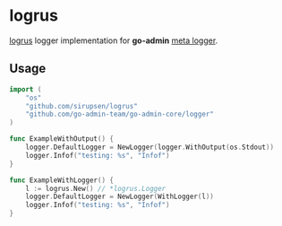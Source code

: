 # logrus

[logrus](https://github.com/sirupsen/logrus) logger implementation for __go-admin__ [meta logger](https://github.com/go-admin-team/go-admin-core/tree/master/logger).

## Usage

```go
import (
	"os"
	"github.com/sirupsen/logrus"
	"github.com/go-admin-team/go-admin-core/logger"
)

func ExampleWithOutput() {
	logger.DefaultLogger = NewLogger(logger.WithOutput(os.Stdout))
	logger.Infof("testing: %s", "Infof")
}

func ExampleWithLogger() {
	l := logrus.New() // *logrus.Logger
	logger.DefaultLogger = NewLogger(WithLogger(l))
	logger.Infof("testing: %s", "Infof")
}
```

